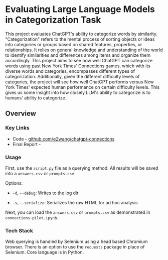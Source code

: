 # Evaluating Large Language Models in Categorization Task
This project evaluates ChatGPT's ability to categorize words by similarity. "Categorization" refers to the mental process of sorting objects or ideas into categories or groups based on shared features, properties, or relationships. It relies on general knowledge and understanding of the world to identify similarities and differences among items and organize them accordingly. This project aims to see how well ChatGPT can categorize words using past New York Times' Connections games, which with its diverse words and categories, encompasses different types of categorization. Additionally, given the different difficulty levels of categories, the project will see how well ChatGPT performs versus New York Times' expected human performance on certain difficulty levels. This gives us some insight into how closely LLM's ability to categorize is to humans' ability to categorize.

## Overview

### Key Links
- Code - [github.com/e2wang/chatgpt-connections](https://github.com/e2wang/chatgpt-connections)
- Final Report - 

### Usage

First, use the `script.py` file as a querying method. All results will be saved into a `answers.csv` or `prompts.csv`

Options:

-  `-d`, `--debug`: Writes to the log dir

-  `-s`, `--serialize`: Serializes the raw HTML for ad hoc analysis

  

Next, you can load the `answers.csv` or `prompts.csv` as demonstrated in `connections-pilot.ipynb`.

### Tech Stack

Web querying is handled by Selenium using a head based Chromium browser. There is an option to use the `requests` package in place of Selenium. Core language is in Python.

